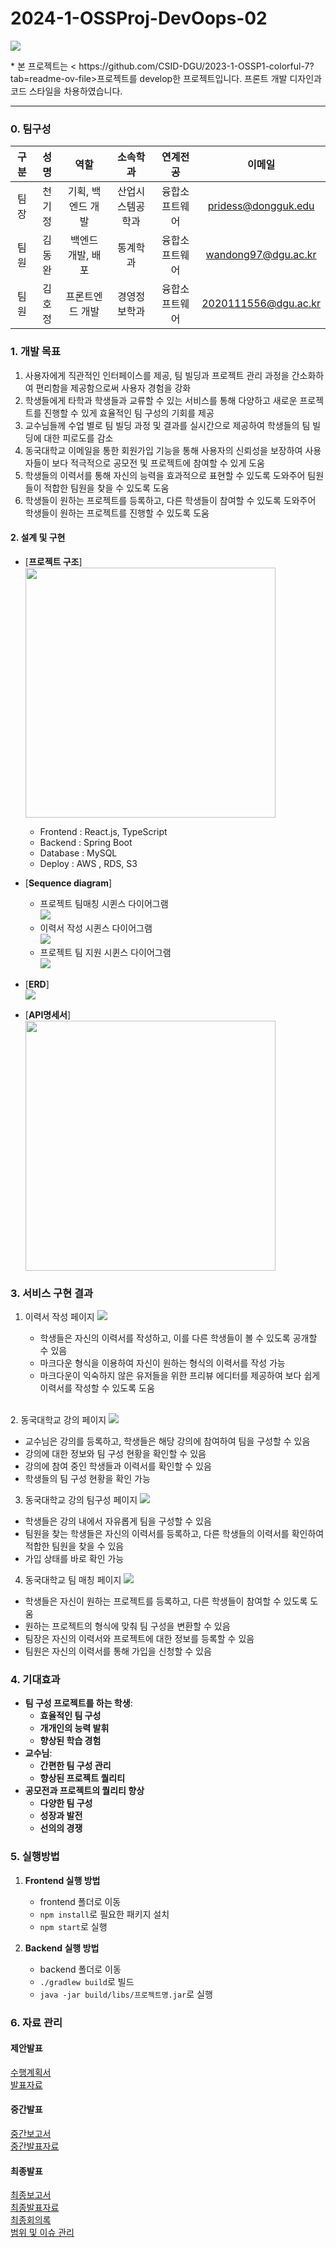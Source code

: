 # 2024-1-OSSProj-DevOops-02

<img src="Src/img/로고.png" >
<p>* 본 프로젝트는 < <a>https://github.com/CSID-DGU/2023-1-OSSP1-colorful-7?tab=readme-ov-file</a>>프로젝트를 develop한 프로젝트입니다. 프론트 개발 디자인과 코드 스타일을 차용하였습니다.</p>

---
### 0. 팀구성

| 구분 |  성명  |    역할    |     소속학과     |    연계전공    |        이메일        |
|:----:|:------:|:----------:|:----------------:|:--------------:|:--------------------:|
| 팀장 | 천기정 | 기획, 백엔드 개발 | 산업시스템공학과 | 융합소프트웨어 | pridess@dongguk.edu  |
| 팀원 | 김동완 | 백엔드 개발, 배포 | 통계학과         | 융합소프트웨어 | wandong97@dgu.ac.kr  |
| 팀원 | 김호정 | 프론트엔드 개발   | 경영정보학과     | 융합소프트웨어 | 2020111556@dgu.ac.kr | 


### 1. 개발 목표
1. 사용자에게 직관적인 인터페이스를 제공, 팀 빌딩과 프로젝트 관리 과정을 간소화하여 편리함을 제공함으로써 사용자 경험을 강화
2. 학생들에게 타학과 학생들과 교류할 수 있는 서비스를 통해 다양하고 새로운 프로젝트를 진행할 수 있게 효율적인 팀 구성의 기회를 제공
3. 교수님들께 수업 별로 팀 빌딩 과정 및 결과를 실시간으로 제공하여 학생들의 팀 빌딩에 대한 피로도를 감소
4. 동국대학교 이메일을 통한 회원가입 기능을 통해 사용자의 신뢰성을 보장하여 사용자들이 보다 적극적으로 공모전 및 프로젝트에 참여할 수 있게 도움
5. 학생들의 이력서를 통해 자신의 능력을 효과적으로 표현할 수 있도록 도와주어 팀원들이 적합한 팀원을 찾을 수 있도록 도움
6. 학생들이 원하는 프로젝트를 등록하고, 다른 학생들이 참여할 수 있도록 도와주어 학생들이 원하는 프로젝트를 진행할 수 있도록 도움

#### 2. 설계 및 구현
- [**프로젝트 구조**]
    <br>
    <img src="Src/img/프로젝트구조.png" width =400px>
    - Frontend : React.js, TypeScript
    - Backend : Spring Boot
    - Database : MySQL
    - Deploy : AWS , RDS, S3
  
- [**Sequence diagram**]
    - 프로젝트 팀매칭 시퀸스 다이어그램
      <br><img src="Src/img/SequenceDiagram1.png"><br>
    - 이력서 작성 시퀸스 다이어그램
      <br><img src="Src/img/SequenceDiagram2.png"><br>
    - 프로젝트 팀 지원 시퀸스 다이어그램
      <br><img src="Src/img/SequenceDiagram3.png"><br>
- [**ERD**]
  <br><img src="Src/img/ERD.png" ><br>
- [**API명세서**]
  <br><img src="Src/img/API명세.png" width = 400px><br>

### 3. 서비스 구현 결과

1. 이력서 작성 페이지
<img src="Src/img/이력서 페이지.png"><br>

   - 학생들은 자신의 이력서를 작성하고, 이를 다른 학생들이 볼 수 있도록 공개할 수 있음
   - 마크다운 형식을 이용하여 자신이 원하는 형식의 이력서를 작성 가능
   - 마크다운이 익숙하지 않은 유저들을 위한 프리뷰 에디터를 제공하여 보다 쉽게 이력서를 작성할 수 있도록 도움
<br>
2.  동국대학교 강의 페이지
<img src='Src/img/강의페이지사진.png'><br>

   - 교수님은 강의를 등록하고, 학생들은 해당 강의에 참여하여 팀을 구성할 수 있음
   - 강의에 대한 정보와 팀 구성 현황을 확인할 수 있음
   - 강의에 참여 중인 학생들과 이력서를 확인할 수 있음
   - 학생들의 팀 구성 현황을 확인 가능
     <br>
3.  동국대학교 강의 팀구성 페이지
<img src='Src/img/프로젝트생성사진.png'><br>

   - 학생들은 강의 내에서 자유롭게 팀을 구성할 수 있음
   - 팀원을 찾는 학생들은 자신의 이력서를 등록하고, 다른 학생들의 이력서를 확인하여 적합한 팀원을 찾을 수 있음
   - 가입 상태를 바로 확인 가능
     <br>
4.  동국대학교 팀 매칭 페이지
<img src='Src/img/프로젝트참여페이지.png'><br>
   - 학생들은 자신이 원하는 프로젝트를 등록하고, 다른 학생들이 참여할 수 있도록 도움
   - 원하는 프로젝트의 형식에 맞춰 팀 구성을 변환할 수 있음
   - 팀장은 자신의 이력서와 프로젝트에 대한 정보를 등록할 수 있음
   - 팀원은 자신의 이력서를 통해 가입을 신청할 수 있음

### 4. 기대효과
- **팀 구성 프로젝트를 하는 학생**:
    - **효율적인 팀 구성**
    - **개개인의 능력 발휘**
    - **향상된 학습 경험**
- **교수님**:
    - **간편한 팀 구성 관리**
    - **향상된 프로젝트 퀄리티**
- **공모전과 프로젝트의 퀄리티 향상**
    - **다양한 팀 구성**
    - **성장과 발전**
    - **선의의 경쟁** 

### 5. 실행방법
1. **Frontend 실행 방법**
    - frontend 폴더로 이동
    - `npm install`로 필요한 패키지 설치
    - `npm start`로 실행

2. **Backend 실행 방법**
    - backend 폴더로 이동
    - `./gradlew build`로 빌드
    - `java -jar build/libs/프로젝트명.jar`로 실행

### 6. 자료 관리
#### 제안발표
<a href='https://github.com/CSID-DGU/2024-1-OSSProj-DevOops-02/blob/main/Doc/1_1_OSSProj_02_DevOops_%EC%88%98%ED%96%89%EA%B3%84%ED%9A%8D%EC%84%9C.md'>수행계획서</a><br>
<a href='https://github.com/CSID-DGU/2024-1-OSSProj-DevOops-02/blob/main/Doc/1_2_OSSProj_02_DevOops_%EC%88%98%ED%96%89%EA%B3%84%ED%9A%8D%EB%B0%9C%ED%91%9C%EC%9E%90%EB%A3%8C.pdf'>발표자료</a><br>

#### 중간발표
<a href='https://github.com/CSID-DGU/2024-1-OSSProj-DevOops-02/blob/main/Doc/2_1_OSSProj_02_DevOops_%EC%A4%91%EA%B0%84%EB%B3%B4%EA%B3%A0%EC%84%9C.md'>중간보고서</a><br>
<a href='https://github.com/CSID-DGU/2024-1-OSSProj-DevOops-02/blob/main/Doc/2_2_OSSProj_02_DevOops_%EC%A4%91%EA%B0%84%EB%B0%9C%ED%91%9C%EC%9E%90%EB%A3%8C.pdf'>중간발표자료</a><br>

#### 최종발표
<a href='https://github.com/CSID-DGU/2024-1-OSSProj-DevOops-02/blob/main/Doc/3_1_OSSProj_02_DevOops_%EC%B5%9C%EC%A2%85%EB%B3%B4%EA%B3%A0%EC%84%9C.md'>최종보고서</a><br>
<a href='https://github.com/CSID-DGU/2024-1-OSSProj-DevOops-02/blob/main/Doc/3_2_OSSProj_02_DevOops_%EC%B5%9C%EC%A2%85%EB%B0%9C%ED%91%9C%EC%9E%90%EB%A3%8C.pdf'>최종발표자료</a><br>
<a href='https://github.com/CSID-DGU/2024-1-OSSProj-DevOops-02/blob/main/Doc/4_1_OSSProj_02_DevOops_%EB%B2%94%EC%9C%84_%EC%9D%BC%EC%A0%95_%EC%9D%B4%EC%8A%88%EA%B4%80%EB%A6%AC.md'>최종회의록</a><br>
<a href='https://github.com/CSID-DGU/2024-1-OSSProj-DevOops-02/blob/main/Doc/4_2_OSSProj_02_DevOops_%ED%9A%8C%EC%9D%98%EB%A1%9D.md'>범위 및 이슈 관리</a><br>